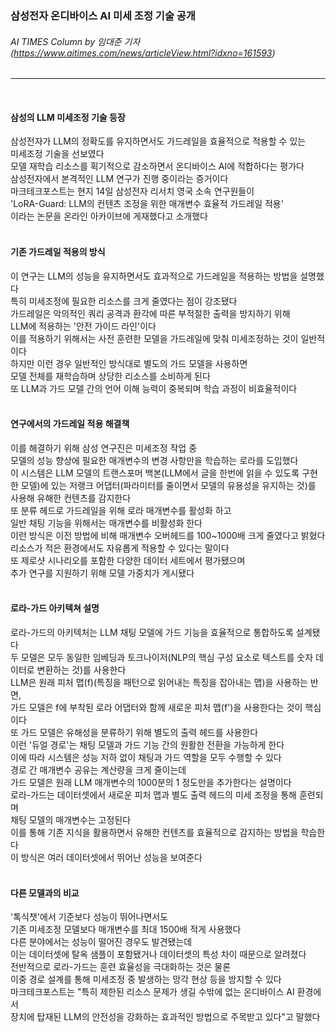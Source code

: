 ### 삼성전자 온디바이스 AI 미세 조정 기술 공개
###### AI TIMES Column by 임대준 기자 (https://www.aitimes.com/news/articleView.html?idxno=161593)
---   
<br>

#### 삼성의 LLM 미세조정 기술 등장
삼성전자가 LLM의 정확도를 유지하면서도 가드레일을 효율적으로 적용할 수 있는   
미세조정 기술을 선보였다   
모델 재학습 리소스를 획기적으로 감소하면서 온디바이스 AI에 적합하다는 평가다   
삼성전자에서 본격적인 LLM 연구가 진행 중이라는 증거이다   
마크테크포스트는 현지 14일 삼성전자 리서치 영국 소속 연구원들이   
'LoRA-Guard: LLM의 컨텐츠 조정을 위한 매개변수 효율적 가드레일 적용'   
이라는 논문을 온라인 아카이브에 게재했다고 소개했다   
<br>

#### 기존 가드레일 적용의 방식
이 연구는 LLM의 성능을 유지하면서도 효과적으로 가드레일을 적용하는 방법을 설명했다   
특히 미세조정에 필요한 리소스를 크게 줄였다는 점이 강조됐다   
가드레일은 악의적인 쿼리 공격과 환각에 따른 부적절한 출력을 방지하기 위해   
LLM에 적용하는 '안전 가이드 라인'이다   
이를 적용하기 위해서는 사전 훈련한 모델을 가드레일에 맞춰 미세조정하는 것이 일반적이다   
하지만 이런 경우 일반적인 방식대로 별도의 가드 모델을 사용하면   
모델 전체를 재학습하며 상당한 리소스를 소비하게 된다   
또 LLM과 가드 모델 간의 언어 이해 능력이 중복되며 학습 과정이 비효율적이다   
<br>

#### 연구에서의 가드레일 적용 해결책
이를 해결하기 위해 삼성 연구진은 미세조정 작업 중   
모델의 성능 향상에 필요한 매개변수의 변경 사항만을 학습하는 로라를 도입했다   
이 시스템은 LLM 모델의 트랜스포머 백본(LLM에서 글을 한번에 읽을 수 있도록 구현한 모델)에 있는 저랭크 어댑터(파라미터를 줄이면서 모델의 유용성을 유지하는 것)를 사용해 유해한 컨텐츠를 감지한다   
또 분류 헤드로 가드레일을 위해 로라 매개변수를 활성화 하고   
일반 채팅 기능을 위해서는 매개변수를 비활성화 한다   
이런 방식은 이전 방법에 비해 매개변수 오버헤드를 100~1000배 크게 줄였다고 밝혔다   
리소스가 적은 환경에서도 자유롭게 적용할 수 있다는 말이다   
또 제로샷 시나리오를 포함한 다양한 데이터 세트에서 평가됐으며   
추가 연구를 지원하기 위해 모델 가중치가 게시됐다   
<br>

#### 로라-가드 아키텍쳐 설명
로라-가드의 아키텍처는 LLM 채팅 모델에 가드 기능을 효율적으로 통합하도록 설계됐다   
두 모델은 모두 동일한 임베딩과 토크나이저(NLP의 핵심 구성 요소로 텍스트를 숫자 데이터로 변환하는 것)를 사용한다   
LLM은 원래 피처 맵(f)(특징을 패턴으로 읽어내는 특징을 잡아내는 맵)을 사용하는 반면,   
가드 모델은 f에 부착된 로라 어댑터와 함께 새로운 피처 맵(f')을 사용한다는 것이 핵심이다   
또 가드 모델은 유해성을 분류하기 위해 별도의 출력 헤드를 사용한다   
이런 '듀얼 경로'는 채팅 모델과 가드 기능 간의 원활한 전환을 가능하게 한다   
이에 따라 시스템은 성능 저하 없이 채팅과 가드 역할을 모두 수행할 수 있다   
경로 간 매개변수 공유는 계산량을 크게 줄이는데   
가드 모델은 원래 LLM 매개변수의 1000분의 1 정도만을 추가한다는 설명이다   
로라-가드는 데이터셋에서 새로운 피처 맵과 별도 출력 헤드의 미세 조정을 통해 훈련되며   
채팅 모델의 매개변수는 고정된다   
이를 통해 기존 지식을 활용하면서 유해한 컨텐츠를 효율적으로 감지하는 방법을 학습한다   
이 방식은 여러 데이터셋에서 뛰어난 성능을 보여준다   
<br>

#### 다른 모델과의 비교
'톡식챗'에서 기준보다 성능이 뛰어나면서도   
기존 미세조정 모델보다 매개변수를 최대 1500배 적게 사용했다   
다른 분야에서는 성능이 떨어진 경우도 발견됐는데   
이는 데이터셋에 탈옥 샘플이 포함됐거나 데이터셋의 특성 차이 때문으로 알려졌다   
전반적으로 로라-가드는 훈련 효율성을 극대화하는 것은 물론   
이중 경로 설계를 통해 미세조정 중 발생하는 망각 현상 등을 방지할 수 있다   
마크테크포스트는 "특히 제한된 리소스 문제가 생길 수밖에 없는 온디바이스 AI 환경에서   
장치에 탑재된 LLM의 안전성을 강화하는 효과적인 방법으로 주목받고 있다"고 말했다   
<br>
